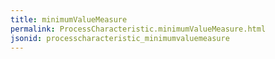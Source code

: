 ```yaml
---
title: minimumValueMeasure
permalink: ProcessCharacteristic.minimumValueMeasure.html
jsonid: processcharacteristic_minimumvaluemeasure
---
```

